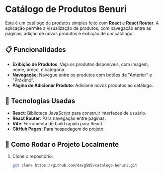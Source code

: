 # **Catálogo de Produtos Benuri**

Este é um catálogo de produtos simples feito com **React** e **React Router**. A aplicação permite a visualização de produtos, com navegação entre as páginas, adição de novos produtos e exibição de um catálogo.

## **📋 Funcionalidades**

- **Exibição de Produtos**: Veja os produtos disponíveis, com imagem, nome, preço, e categoria.
- **Navegação**: Navegue entre os produtos com botões de "Anterior" e "Próximo".
- **Página de Adicionar Produto**: Adicione novos produtos ao catálogo.

## **🚀 Tecnologias Usadas**

- **React**: Biblioteca JavaScript para construir interfaces de usuário.
- **React Router**: Para navegação entre páginas.
- **Vite**: Ferramenta de build rápida para React.
- **GitHub Pages**: Para hospedagem do projeto.

## **🔧 Como Rodar o Projeto Localmente**

1. Clone o repositório:
   ```bash
   git clone https://github.com/davg505/catalogo-benuri.git
